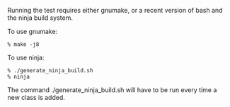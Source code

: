 Running the test requires either gnumake, or a recent version of bash and the ninja build system.

To use gnumake:

    % make -j8

To use ninja:

    % ./generate_ninja_build.sh
    % ninja

The command ./generate_ninja_build.sh will have to be run every time a new class is added.
